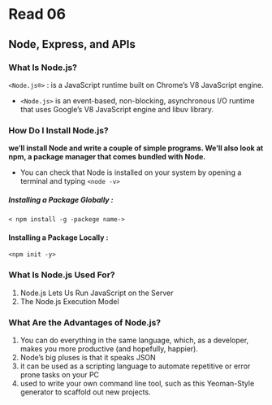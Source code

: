 # Read 06 

## Node, Express, and APIs

### What Is Node.js? 
`<Node.js®>` : is a JavaScript runtime built on Chrome’s V8 JavaScript engine.

* `<Node.js>` is an event-based, non-blocking, asynchronous I/O runtime that uses Google’s V8 JavaScript engine and libuv library.

### How Do I Install Node.js? 
**we’ll install Node and write a couple of simple programs. We’ll also look at npm, a package manager that comes bundled with Node.**

* You can check that Node is installed on your system by opening a terminal and typing `<node -v>`

##### Installing a Package Globally :   
 `< npm install -g -packege name->`

#### Installing a Package Locally :
`<npm init -y>`

### What Is Node.js Used For?
1. Node.js Lets Us Run JavaScript on the Server
2. The Node.js Execution Model

### What Are the Advantages of Node.js?
1. You can do everything in the same language, which, as a developer, makes you more productive (and hopefully, happier). 
2. Node’s big pluses is that it speaks JSON
3.  it can be used as a scripting language to automate repetitive or error prone tasks on your PC
4. used to write your own command line tool, such as this Yeoman-Style generator to scaffold out new projects.
